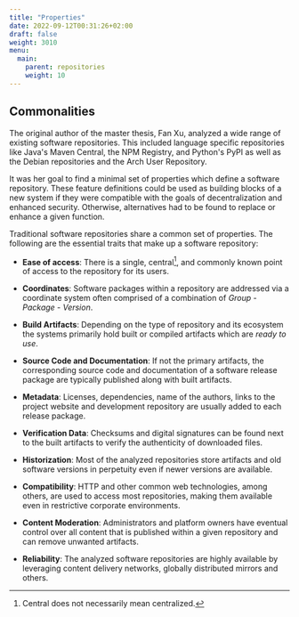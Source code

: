 ```yaml
---
title: "Properties"
date: 2022-09-12T00:31:26+02:00
draft: false
weight: 3010
menu:
  main:
    parent: repositories
    weight: 10
---
```


## Commonalities

The original author of the master thesis, Fan Xu, analyzed a wide range of
existing software repositories.
This included language specific repositories like Java's Maven Central, the NPM
Registry, and Python's PyPI as well as the Debian repositories and the Arch
User Repository.

It was her goal to find a minimal set of properties which define a software
repository.
These feature definitions could be used as building blocks of a new system if
they were compatible with the goals of decentralization and enhanced security.
Otherwise, alternatives had to be found to replace or enhance a given function.

<!-- TODO: Open Source -->

Traditional software repositories share a common set of properties.
The following are the essential traits that make up a software repository:

* __Ease of access__: There is a single, central[^cent], and commonly known
  point of access to the repository for its users.

* __Coordinates__: Software packages within a repository are addressed via a
  coordinate system often comprised of a combination of _Group_ - _Package_ -
  _Version_.

* __Build Artifacts__: Depending on the type of repository and its ecosystem
  the systems primarily hold built or compiled artifacts which are _ready to
  use_.

* __Source Code and Documentation__: If not the primary artifacts, the
  corresponding source code and documentation of a software release package are
  typically published along with built artifacts.

* __Metadata__: Licenses, dependencies, name of the authors, links to the
  project website and development repository are usually added to each release
  package.

* __Verification Data__: Checksums and digital signatures can be found next to
  the built artifacts to verify the authenticity of downloaded files.

* __Historization__: Most of the analyzed repositories store artifacts and old
  software versions in perpetuity even if newer versions are available.

* __Compatibility__: HTTP and other common web technologies, among others, are
  used to access most repositories, making them available even in restrictive
  corporate environments.

* __Content Moderation__: Administrators and platform owners have eventual
  control over all content that is published within a given repository and can
  remove unwanted artifacts.

* __Reliability__: The analyzed software repositories are highly available by
  leveraging content delivery networks, globally distributed mirrors and
  others.


[^cent]: Central does not necessarily mean centralized.
